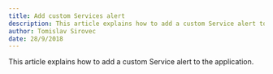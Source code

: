 ```yaml
---
title: Add custom Services alert
description: This article explains how to add a custom Service alert to the application. 
author: Tomislav Sirovec
date: 28/9/2018
--- 
```


This article explains how to add a custom Service alert to the application. 